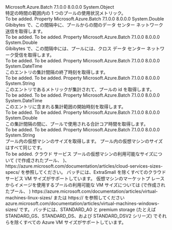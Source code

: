 <Type Name="PoolUsageMetrics" FullName="Microsoft.Azure.Batch.PoolUsageMetrics">
  <TypeSignature Language="C#" Value="public class PoolUsageMetrics" />
  <TypeSignature Language="ILAsm" Value=".class public auto ansi beforefieldinit PoolUsageMetrics extends System.Object" />
  <TypeSignature Language="DocId" Value="T:Microsoft.Azure.Batch.PoolUsageMetrics" />
  <TypeSignature Language="VB.NET" Value="Public Class PoolUsageMetrics" />
  <TypeSignature Language="F#" Value="type PoolUsageMetrics = class&#xA;    interface IPropertyMetadata&#xA;    interface IModifiable&#xA;    interface IReadOnly" />
  <AssemblyInfo>
    <AssemblyName>Microsoft.Azure.Batch</AssemblyName>
    <AssemblyVersion>7.1.0.0</AssemblyVersion>
    <AssemblyVersion>8.0.0.0</AssemblyVersion>
  </AssemblyInfo>
  <Base>
    <BaseTypeName>System.Object</BaseTypeName>
  </Base>
  <Interfaces />
  <Docs>
    <summary>
            特定の時間の範囲内の 1 つのプールの使用状況メトリック。
            </summary>
    <remarks>To be added.</remarks>
  </Docs>
  <Members>
    <Member MemberName="DataEgressGiB">
      <MemberSignature Language="C#" Value="public double DataEgressGiB { get; }" />
      <MemberSignature Language="ILAsm" Value=".property instance float64 DataEgressGiB" />
      <MemberSignature Language="DocId" Value="P:Microsoft.Azure.Batch.PoolUsageMetrics.DataEgressGiB" />
      <MemberSignature Language="VB.NET" Value="Public ReadOnly Property DataEgressGiB As Double" />
      <MemberSignature Language="F#" Value="member this.DataEgressGiB : double" Usage="Microsoft.Azure.Batch.PoolUsageMetrics.DataEgressGiB" />
      <MemberType>Property</MemberType>
      <AssemblyInfo>
        <AssemblyName>Microsoft.Azure.Batch</AssemblyName>
        <AssemblyVersion>7.1.0.0</AssemblyVersion>
        <AssemblyVersion>8.0.0.0</AssemblyVersion>
      </AssemblyInfo>
      <ReturnValue>
        <ReturnType>System.Double</ReturnType>
      </ReturnValue>
      <Docs>
        <summary>
            Gibibytes で、この間隔中に、プールからの間のデータ センター ネットワーク送信を取得します。
            </summary>
        <value>To be added.</value>
        <remarks>To be added.</remarks>
      </Docs>
    </Member>
    <Member MemberName="DataIngressGiB">
      <MemberSignature Language="C#" Value="public double DataIngressGiB { get; }" />
      <MemberSignature Language="ILAsm" Value=".property instance float64 DataIngressGiB" />
      <MemberSignature Language="DocId" Value="P:Microsoft.Azure.Batch.PoolUsageMetrics.DataIngressGiB" />
      <MemberSignature Language="VB.NET" Value="Public ReadOnly Property DataIngressGiB As Double" />
      <MemberSignature Language="F#" Value="member this.DataIngressGiB : double" Usage="Microsoft.Azure.Batch.PoolUsageMetrics.DataIngressGiB" />
      <MemberType>Property</MemberType>
      <AssemblyInfo>
        <AssemblyName>Microsoft.Azure.Batch</AssemblyName>
        <AssemblyVersion>7.1.0.0</AssemblyVersion>
        <AssemblyVersion>8.0.0.0</AssemblyVersion>
      </AssemblyInfo>
      <ReturnValue>
        <ReturnType>System.Double</ReturnType>
      </ReturnValue>
      <Docs>
        <summary>
            Gibibytes で、この間隔中には、プールには、クロス データ センター ネットワーク受信を取得します。
            </summary>
        <value>To be added.</value>
        <remarks>To be added.</remarks>
      </Docs>
    </Member>
    <Member MemberName="EndTime">
      <MemberSignature Language="C#" Value="public DateTime EndTime { get; }" />
      <MemberSignature Language="ILAsm" Value=".property instance valuetype System.DateTime EndTime" />
      <MemberSignature Language="DocId" Value="P:Microsoft.Azure.Batch.PoolUsageMetrics.EndTime" />
      <MemberSignature Language="VB.NET" Value="Public ReadOnly Property EndTime As DateTime" />
      <MemberSignature Language="F#" Value="member this.EndTime : DateTime" Usage="Microsoft.Azure.Batch.PoolUsageMetrics.EndTime" />
      <MemberType>Property</MemberType>
      <AssemblyInfo>
        <AssemblyName>Microsoft.Azure.Batch</AssemblyName>
        <AssemblyVersion>7.1.0.0</AssemblyVersion>
        <AssemblyVersion>8.0.0.0</AssemblyVersion>
      </AssemblyInfo>
      <ReturnValue>
        <ReturnType>System.DateTime</ReturnType>
      </ReturnValue>
      <Docs>
        <summary>
            このエントリの集計間隔の終了時刻を取得します。
            </summary>
        <value>To be added.</value>
        <remarks>To be added.</remarks>
      </Docs>
    </Member>
    <Member MemberName="PoolId">
      <MemberSignature Language="C#" Value="public string PoolId { get; }" />
      <MemberSignature Language="ILAsm" Value=".property instance string PoolId" />
      <MemberSignature Language="DocId" Value="P:Microsoft.Azure.Batch.PoolUsageMetrics.PoolId" />
      <MemberSignature Language="VB.NET" Value="Public ReadOnly Property PoolId As String" />
      <MemberSignature Language="F#" Value="member this.PoolId : string" Usage="Microsoft.Azure.Batch.PoolUsageMetrics.PoolId" />
      <MemberType>Property</MemberType>
      <AssemblyInfo>
        <AssemblyName>Microsoft.Azure.Batch</AssemblyName>
        <AssemblyVersion>7.1.0.0</AssemblyVersion>
        <AssemblyVersion>8.0.0.0</AssemblyVersion>
      </AssemblyInfo>
      <ReturnValue>
        <ReturnType>System.String</ReturnType>
      </ReturnValue>
      <Docs>
        <summary>
            このエントリであるメトリックが集計されて、プールの id を取得します。
            </summary>
        <value>To be added.</value>
        <remarks>To be added.</remarks>
      </Docs>
    </Member>
    <Member MemberName="StartTime">
      <MemberSignature Language="C#" Value="public DateTime StartTime { get; }" />
      <MemberSignature Language="ILAsm" Value=".property instance valuetype System.DateTime StartTime" />
      <MemberSignature Language="DocId" Value="P:Microsoft.Azure.Batch.PoolUsageMetrics.StartTime" />
      <MemberSignature Language="VB.NET" Value="Public ReadOnly Property StartTime As DateTime" />
      <MemberSignature Language="F#" Value="member this.StartTime : DateTime" Usage="Microsoft.Azure.Batch.PoolUsageMetrics.StartTime" />
      <MemberType>Property</MemberType>
      <AssemblyInfo>
        <AssemblyName>Microsoft.Azure.Batch</AssemblyName>
        <AssemblyVersion>7.1.0.0</AssemblyVersion>
        <AssemblyVersion>8.0.0.0</AssemblyVersion>
      </AssemblyInfo>
      <ReturnValue>
        <ReturnType>System.DateTime</ReturnType>
      </ReturnValue>
      <Docs>
        <summary>
            このエントリに含まれる集計範囲の開始時刻を取得します。
            </summary>
        <value>To be added.</value>
        <remarks>To be added.</remarks>
      </Docs>
    </Member>
    <Member MemberName="TotalCoreHours">
      <MemberSignature Language="C#" Value="public double TotalCoreHours { get; }" />
      <MemberSignature Language="ILAsm" Value=".property instance float64 TotalCoreHours" />
      <MemberSignature Language="DocId" Value="P:Microsoft.Azure.Batch.PoolUsageMetrics.TotalCoreHours" />
      <MemberSignature Language="VB.NET" Value="Public ReadOnly Property TotalCoreHours As Double" />
      <MemberSignature Language="F#" Value="member this.TotalCoreHours : double" Usage="Microsoft.Azure.Batch.PoolUsageMetrics.TotalCoreHours" />
      <MemberType>Property</MemberType>
      <AssemblyInfo>
        <AssemblyName>Microsoft.Azure.Batch</AssemblyName>
        <AssemblyVersion>7.1.0.0</AssemblyVersion>
        <AssemblyVersion>8.0.0.0</AssemblyVersion>
      </AssemblyInfo>
      <ReturnValue>
        <ReturnType>System.Double</ReturnType>
      </ReturnValue>
      <Docs>
        <summary>
            この集計間隔の間に、プールで使用される合計コア時間を取得します。
            </summary>
        <value>To be added.</value>
        <remarks>To be added.</remarks>
      </Docs>
    </Member>
    <Member MemberName="VirtualMachineSize">
      <MemberSignature Language="C#" Value="public string VirtualMachineSize { get; }" />
      <MemberSignature Language="ILAsm" Value=".property instance string VirtualMachineSize" />
      <MemberSignature Language="DocId" Value="P:Microsoft.Azure.Batch.PoolUsageMetrics.VirtualMachineSize" />
      <MemberSignature Language="VB.NET" Value="Public ReadOnly Property VirtualMachineSize As String" />
      <MemberSignature Language="F#" Value="member this.VirtualMachineSize : string" Usage="Microsoft.Azure.Batch.PoolUsageMetrics.VirtualMachineSize" />
      <MemberType>Property</MemberType>
      <AssemblyInfo>
        <AssemblyName>Microsoft.Azure.Batch</AssemblyName>
        <AssemblyVersion>7.1.0.0</AssemblyVersion>
        <AssemblyVersion>8.0.0.0</AssemblyVersion>
      </AssemblyInfo>
      <ReturnValue>
        <ReturnType>System.String</ReturnType>
      </ReturnValue>
      <Docs>
        <summary>
            プール内の仮想マシンのサイズを取得します。  プール内の仮想マシンのサイズはすべて同じです。
            </summary>
        <value>To be added.</value>
        <remarks>
          <para>クラウド サービス プールの仮想マシンの利用可能なサイズについて (で作成されたプール、 <see cref="T:Microsoft.Azure.Batch.CloudServiceConfiguration" />)、https://azure.microsoft.com/documentation/articles/cloud-services-sizes-specs/ を参照してください。 バッチには、ExtraSmall を除くすべてのクラウド サービス VM サイズがサポートしています。</para>
          <para>仮想マシンのマーケットプ レースからイメージを使用するプールの利用可能な VM サイズについては (で作成されたプール、 <see cref="T:Microsoft.Azure.Batch.VirtualMachineConfiguration" />) https://azure.microsoft.com/documentation/articles/virtual-machines-linux-sizes/ または https:// を参照してくださいazure.microsoft.com/documentation/articles/virtual-machines-windows-sizes/ です。 バッチには、STANDARD_A0 と premium storage (たとえば STANDARD_GS、STANDARD_DS、および STANDARD_DSV2 シリーズ) でそれらを除くすべての Azure VM サイズがサポートしています。</para>
        </remarks>
      </Docs>
    </Member>
  </Members>
</Type>